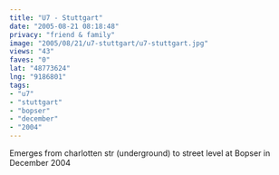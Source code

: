 ```yaml
---
title: "U7 - Stuttgart"
date: "2005-08-21 08:18:48"
privacy: "friend & family"
image: "2005/08/21/u7-stuttgart/u7-stuttgart.jpg"
views: "43"
faves: "0"
lat: "48773624"
lng: "9186801"
tags:
- "u7"
- "stuttgart"
- "bopser"
- "december"
- "2004"
---
```

Emerges from charlotten str (underground) to street level at Bopser in
December 2004

